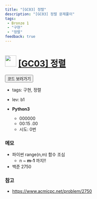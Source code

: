 ```yaml
---
title: "[GC03] 정렬"
description: "[GC03] 정렬 문제풀이"
tags: 
 - Bronze 1
 - "구현"
 - "정렬"
feedback: true
---
```

<h1><img src="https://doky.space/assets/icpclev/b1.svg" height="37px"> <a href="http://icpc.me/GC03" target="_blank">[GC03] 정렬</a></h1>

<a href="https://github.com/DokySp/acmicpc-practice/tree/master/GC03"><button class="btn btn-info">코드 보러가기</button></a>

- tags: 구현, 정렬
- lev: b1

- **Python3**

  - 000000
  - 00:15 .00
  - 시도: 0번

### 메모
  - 파이썬 range(n,m) 함수 조심
     - n ~ **m-1** 까지!!
  - 백준 2750
### 참고
 - https://www.acmicpc.net/problem/2750
